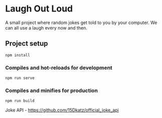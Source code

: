 # Laugh Out Loud
A small project where random jokes get told to you by your computer.
We can all use a laugh every now and then.

## Project setup
```
npm install
```

### Compiles and hot-reloads for development
```
npm run serve
```

### Compiles and minifies for production
```
npm run build
```

Joke API - https://github.com/15Dkatz/official_joke_api
